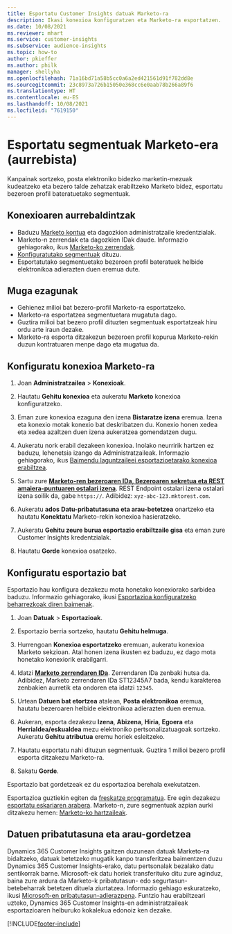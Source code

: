 ```yaml
---
title: Esportatu Customer Insights datuak Marketo-ra
description: Ikasi konexioa konfiguratzen eta Marketo-ra esportatzen.
ms.date: 10/08/2021
ms.reviewer: mhart
ms.service: customer-insights
ms.subservice: audience-insights
ms.topic: how-to
author: pkieffer
ms.author: philk
manager: shellyha
ms.openlocfilehash: 71a16bd71a58b5cc0a6a2ed421561d91f782dd8e
ms.sourcegitcommit: 23c8973a726b15050e368cc6e0aab78b266a89f6
ms.translationtype: HT
ms.contentlocale: eu-ES
ms.lasthandoff: 10/08/2021
ms.locfileid: "7619150"
---
```

# <a name="export-segments-to-marketo-preview"></a>Esportatu segmentuak Marketo-era (aurrebista)

Kanpainak sortzeko, posta elektroniko bidezko marketin-mezuak kudeatzeko eta bezero talde zehatzak erabiltzeko Marketo bidez, esportatu bezeroen profil bateratuetako segmentuak.

## <a name="prerequisites-for-connection"></a>Konexioaren aurrebaldintzak

-   Baduzu [Marketo kontua](https://login.marketo.com/) eta dagozkion administratzaile kredentzialak.
-   Marketo-n zerrendak eta dagozkien IDak daude. Informazio gehiagorako, ikus [Marketo-ko zerrendak](https://docs.marketo.com/display/public/DOCS/Understanding+Static+Lists).
-   [Konfiguratutako segmentuak](segments.md) dituzu.
-   Esportatutako segmentuetako bezeroen profil bateratuek helbide elektronikoa adierazten duen eremua dute.

## <a name="known-limitations"></a>Muga ezagunak

- Gehienez milioi bat bezero-profil Marketo-ra esportatzeko.
- Marketo-ra esportatzea segmentuetara mugatuta dago.
- Guztira milioi bat bezero profil dituzten segmentuak esportatzeak hiru ordu arte iraun dezake. 
- Marketo-ra esporta ditzakezun bezeroen profil kopurua Marketo-rekin duzun kontratuaren menpe dago eta mugatua da.

## <a name="set-up-connection-to-marketo"></a>Konfiguratu konexioa Marketo-ra

1. Joan **Administratzailea** > **Konexioak**.

1. Hautatu **Gehitu konexioa** eta aukeratu **Marketo** konexioa konfiguratzeko.

1. Eman zure konexioa ezaguna den izena **Bistaratze izena** eremua. Izena eta konexio motak konexio bat deskribatzen du. Konexio honen xedea eta xedea azaltzen duen izena aukeratzea gomendatzen dugu.

1. Aukeratu nork erabil dezakeen konexioa. Inolako neurririk hartzen ez baduzu, lehenetsia izango da Administratzaileak. Informazio gehiagorako, ikus [Baimendu laguntzaileei esportazioetarako konexioa erabiltzea](connections.md#allow-contributors-to-use-a-connection-for-exports).

1. Sartu zure **[Marketo-ren bezeroaren IDa, Bezeroaren sekretua eta REST amaiera-puntuaren ostalari izena](https://developers.marketo.com/rest-api/authentication/)**. REST Endpoint ostalari izena ostalari izena soilik da, gabe `https://`. Adibidez: `xyz-abc-123.mktorest.com`. 

1. Aukeratu **ados** **Datu-pribatutasuna eta arau-betetzea** onartzeko eta hautatu **Konektatu** Marketo-rekin konexioa hasieratzeko.

1. Aukeratu **Gehitu zeure burua esportazio erabiltzaile gisa** eta eman zure Customer Insights kredentzialak.

1. Hautatu **Gorde** konexioa osatzeko.

## <a name="configure-an-export"></a>Konfiguratu esportazio bat

Esportazio hau konfigura dezakezu mota honetako konexiorako sarbidea baduzu. Informazio gehiagorako, ikusi [Esportazioa konfiguratzeko beharrezkoak diren baimenak](export-destinations.md#set-up-a-new-export).

1. Joan **Datuak** > **Esportazioak**.

1. Esportazio berria sortzeko, hautatu **Gehitu helmuga**.

1. Hurrengoan **Konexioa esportatzeko** eremuan, aukeratu konexioa Marketo sekzioan. Atal honen izena ikusten ez baduzu, ez dago mota honetako konexiorik erabilgarri.

1. Idatzi **[Marketo zerrendaren IDa](https://docs.marketo.com/display/public/DOCS/Understanding+Static+Lists)**. Zerrendaren IDa zenbaki hutsa da. Adibidez, Marketo zerrendaren IDa ST12345A7 bada, kendu karakterea zenbakien aurretik eta ondoren eta idatzi `12345`. 

1. Urtean **Datuen bat etortzea** atalean, **Posta elektronikoa** eremua, hautatu bezeroaren helbide elektronikoa adierazten duen eremua. 

1. Aukeran, esporta dezakezu **Izena**, **Abizena**, **Hiria**, **Egoera** eta **Herrialdea/eskualdea** mezu elektroniko pertsonalizatuagoak sortzeko. Aukeratu **Gehitu atributua** eremu horiek esleitzeko.

1. Hautatu esportatu nahi dituzun segmentuak. Guztira 1 milioi bezero profil esporta ditzakezu Marketo-ra.

1. Sakatu **Gorde**.

Esportazio bat gordetzeak ez du esportazioa berehala exekutatzen.

Esportazioa guztiekin egiten da [freskatze programatua](system.md#schedule-tab). Ere egin dezakezu [esportatu eskariaren arabera](export-destinations.md#run-exports-on-demand). Marketo-n, zure segmentuak azpian aurki ditzakezu hemen: [Marketo-ko hartzaileak](https://docs.marketo.com/display/public/DOCS/Understanding+Static+Lists).


## <a name="data-privacy-and-compliance"></a>Datuen pribatutasuna eta arau-gordetzea

Dynamics 365 Customer Insights gaitzen duzunean datuak Marketo-ra bidaltzeko, datuak betetzeko mugatik kanpo transferitzea baimentzen duzu Dynamics 365 Customer Insights-erako, datu pertsonalak bezalako datu sentikorrak barne. Microsoft-ek datu horiek transferituko ditu zure aginduz, baina zure ardura da Marketo-k pribatutasun- edo segurtasun-betebeharrak betetzen dituela ziurtatzea. Informazio gehiago eskuratzeko, ikusi [Microsoft-en pribatutasun-adierazpena](https://go.microsoft.com/fwlink/?linkid=396732).
Funtzio hau erabiltzeari uzteko, Dynamics 365 Customer Insights-en administratzaileak esportazioaren helburuko kokalekua edonoiz ken dezake.


[!INCLUDE[footer-include](../includes/footer-banner.md)]
